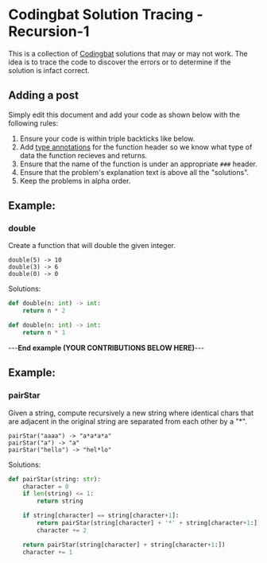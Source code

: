 # Codingbat Solution Tracing - Recursion-1
This is a collection of [Codingbat](http://codingbat.com) solutions that may or may not work. 
The idea is to trace the code to discover the errors or to determine if the solution is infact correct.

## Adding a post
Simply edit this document and add your code as shown below with the following rules:
1. Ensure your code is within triple backticks like below. 
2. Add [type annotations](https://docs.python.org/3/library/typing.html) for the function header so we know what type of data the function recieves and returns.
3. Ensure that the name of the function is under an appropriate `###` header.
4. Ensure that the problem's explanation text is above all the "solutions". 
5. Keep the problems in alpha order.

## Example:
### double
Create a function that will double the given integer.
```
double(5) -> 10
double(3) -> 6
double(0) -> 0
```
Solutions:

```python
def double(n: int) -> int:
    return n * 2
```

```python
def double(n: int) -> int:
    return n * 1
```

---**End example (YOUR CONTRIBUTIONS BELOW HERE)**---

## Example:
### pairStar
Given a string, compute recursively a new string where identical chars that are adjacent in the original string are separated from each other by a "*".
```
pairStar("aaaa") -> "a*a*a*a"
pairStar("a") -> "a"
pairStar("hello") -> "hel*lo"

```
Solutions:

```python
def pairStar(string: str):
    character = 0
    if len(string) <= 1:
        return string

    if string[character] == string[character+1]:
        return pairStar(string[character] + '*' + string[character+1:])
        character += 2

    return pairStar(string[character] + string[character+1:])
    character += 1
```
